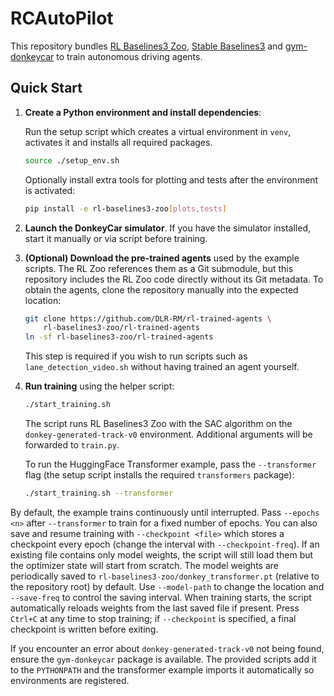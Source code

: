 # RCAutoPilot

This repository bundles [RL Baselines3 Zoo](https://github.com/DLR-RM/rl-baselines3-zoo), [Stable Baselines3](https://github.com/DLR-RM/stable-baselines3) and [gym-donkeycar](https://github.com/tawnkramer/gym-donkeycar) to train autonomous driving agents.

## Quick Start

1. **Create a Python environment and install dependencies**:

   Run the setup script which creates a virtual environment in `venv`, activates
   it and installs all required packages.

   ```bash
   source ./setup_env.sh
   ```

   Optionally install extra tools for plotting and tests after the environment
   is activated:

   ```bash
   pip install -e rl-baselines3-zoo[plots,tests]
   ```

2. **Launch the DonkeyCar simulator**. If you have the simulator installed, start it manually or via script before training.

3. **(Optional) Download the pre-trained agents** used by the example scripts.
   The RL Zoo references them as a Git submodule, but this repository includes
   the RL Zoo code directly without its Git metadata. To obtain the agents,
   clone the repository manually into the expected location:

   ```bash
   git clone https://github.com/DLR-RM/rl-trained-agents \
       rl-baselines3-zoo/rl-trained-agents
   ln -sf rl-baselines3-zoo/rl-trained-agents 
   ```

   This step is required if you wish to run scripts such as
   `lane_detection_video.sh` without having trained an agent yourself.

4. **Run training** using the helper script:

   ```bash
   ./start_training.sh
   ```

   The script runs RL Baselines3 Zoo with the SAC algorithm on the `donkey-generated-track-v0` environment. Additional arguments will be forwarded to `train.py`.

   To run the HuggingFace Transformer example, pass the `--transformer` flag (the setup script installs the required `transformers` package):

   ```bash
   ./start_training.sh --transformer
   ```

  By default, the example trains continuously until interrupted. Pass
  `--epochs <n>` after `--transformer` to train for a fixed number of epochs.
  You can also save and resume training with `--checkpoint <file>` which stores
  a checkpoint every epoch (change the interval with `--checkpoint-freq`). If an
  existing file contains only model weights, the script will still load them but
  the optimizer state will start from scratch. The model weights are periodically saved to
  `rl-baselines3-zoo/donkey_transformer.pt` (relative to the repository root)
  by default. Use `--model-path` to change the location and `--save-freq` to
  control the saving interval.
  When training starts, the script automatically reloads weights from the last
  saved file if present. Press `Ctrl+C` at any time to stop training; if
  `--checkpoint` is specified, a final checkpoint is written before exiting.

   If you encounter an error about `donkey-generated-track-v0` not being found,
   ensure the `gym-donkeycar` package is available. The provided scripts add it
   to the `PYTHONPATH` and the transformer example imports it automatically so
   environments are registered.

